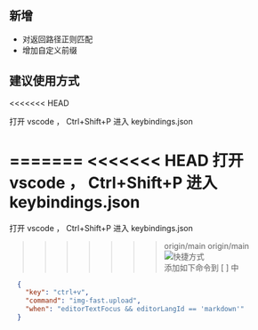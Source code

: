 ## 新增
- 对返回路径正则匹配
- 增加自定义前缀

## 建议使用方式
<<<<<<< HEAD

打开 vscode ， Ctrl+Shift+P 进入 keybindings.json  


=======
<<<<<<< HEAD
打开 vscode ， Ctrl+Shift+P 进入 keybindings.json  
=======
打开 vscode ， Ctrl+Shift+P 进入 keybindings.json 
>>>>>>> origin/main
>>>>>>> origin/main
![快捷方式](https://zxsos.pages.dev/file/pic/1747486818389_20250517210011244.webp)  
添加如下命令到 [ ] 中
```json 
  {
    "key": "ctrl+v",
    "command": "img-fast.upload",
    "when": "editorTextFocus && editorLangId == 'markdown'"
  }
```

